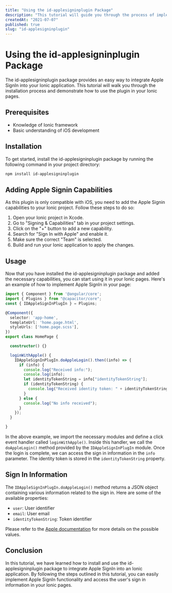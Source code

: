 ```yaml
---
title: "Using the id-applesigninplugin Package"
description: "This tutorial will guide you through the process of implementing Apple SignIn in your Ionic application using the id-applesigninplugin package."
createdAt: "2021-07-07"
published: true
slug: "id-applesigninplugin"
---
```


# Using the id-applesigninplugin Package

The id-applesigninplugin package provides an easy way to integrate Apple SignIn into your Ionic application. This tutorial will walk you through the installation process and demonstrate how to use the plugin in your Ionic pages.

## Prerequisites

- Knowledge of Ionic framework
- Basic understanding of iOS development

## Installation

To get started, install the id-applesigninplugin package by running the following command in your project directory:

```sh
npm install id-applesigninplugin
```

## Adding Apple Signin Capabilities

As this plugin is only compatible with iOS, you need to add the Apple Signin capabilities to your Ionic project. Follow these steps to do so:

1. Open your Ionic project in Xcode.
2. Go to "Signing & Capabilities" tab in your project settings.
3. Click on the "+" button to add a new capability.
4. Search for "Sign In with Apple" and enable it.
5. Make sure the correct "Team" is selected.
6. Build and run your Ionic application to apply the changes.

## Usage

Now that you have installed the id-applesigninplugin package and added the necessary capabilities, you can start using it in your Ionic pages. Here's an example of how to implement Apple SignIn in your page:

```typescript
import { Component } from '@angular/core';
import { Plugins } from "@capacitor/core";
const { IDAppleSignInPlugIn } = Plugins;

@Component({
  selector: 'app-home',
  templateUrl: 'home.page.html',
  styleUrls: ['home.page.scss'],
})
export class HomePage {

  constructor() {}

  loginWithApple() {
    IDAppleSignInPlugIn.doAppleLogin().then((info) => {
      if (info) {
        console.log("Received info:");
        console.log(info);
        let identityTokenString = info["identityTokenString"];
        if (identityTokenString) {
          console.log("Received identity token: " + identityTokenString);
        }
      } else {
        console.log("No info received");
      }
    });
  }

}
```

In the above example, we import the necessary modules and define a click event handler called `loginWithApple()`. Inside this handler, we call the `doAppleLogin()` method provided by the `IDAppleSignInPlugIn` module. Once the login is complete, we can access the sign in information in the `info` parameter. The identity token is stored in the `identityTokenString` property.

## Sign In Information

The `IDAppleSignInPlugIn.doAppleLogin()` method returns a JSON object containing various information related to the sign in. Here are some of the available properties:

- `user`: User identifier
- `email`: User email
- `identityTokenString`: Token identifier

Please refer to the [Apple documentation](https://developer.apple.com/documentation/authenticationservices/asauthorizationappleidcredential) for more details on the possible values.

## Conclusion

In this tutorial, we have learned how to install and use the id-applesigninplugin package to integrate Apple SignIn into an Ionic application. By following the steps outlined in this tutorial, you can easily implement Apple SignIn functionality and access the user's sign in information in your Ionic pages.